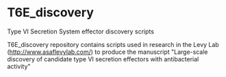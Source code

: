 # T6E_discovery
Type VI Secretion System effector discovery scripts

T6E_discovery repository contains scripts used in research in the Levy Lab (http://www.asaflevylab.com/) to produce the manuscript "Large-scale discovery of candidate type VI secretion effectors with antibacterial activity"

